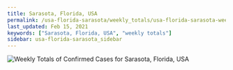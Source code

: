 ```yaml
---
title: Sarasota, Florida, USA
permalink: /usa-florida-sarasota/weekly_totals/usa-florida-sarasota-weekly_totals.html
last_updated: Feb 15, 2021
keywords: ["Sarasota, Florida, USA", "weekly totals"]
sidebar: usa-florida-sarasota_sidebar
---
```


![Weekly Totals of Confirmed Cases for Sarasota, Florida, USA](/covid_tracker/images/graphs/usa-florida-sarasota-weekly_totals_graph.png)

